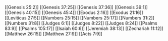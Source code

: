 [[Genesis 25:2]]
[[Genesis 37:25]]
[[Genesis 37:36]]
[[Genesis 39:1]]
[[Genesis 40:15]]
[[Genesis 45:4]]
[[Exodus 2:16]]
[[Exodus 21:16]]
[[Leviticus 27:5]]
[[Numbers 25:15]]
[[Numbers 25:17]]
[[Numbers 31:2]]
[[Numbers 31:8]]
[[Judges 6:1]]
[[Judges 8:22]]
[[Judges 8:24]]
[[Psalms 83:9]]
[[Psalms 105:17]]
[[Isaiah 60:6]]
[[Jeremiah 38:13]]
[[Zechariah 11:12]]
[[Matthew 26:15]]
[[Matthew 27:9]]
[[Acts 7:9]]

